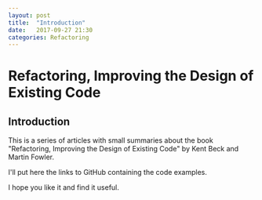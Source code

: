```yaml
---
layout: post
title:  "Introduction"
date:   2017-09-27 21:30
categories: Refactoring
---
```


# Refactoring, Improving the Design of Existing Code

## Introduction

This is a series of articles with small summaries about the book "Refactoring, Improving the Design of Existing Code" by Kent Beck and Martin Fowler. 

I'll put here the links to GitHub containing the code examples.

I hope you like it and find it useful.